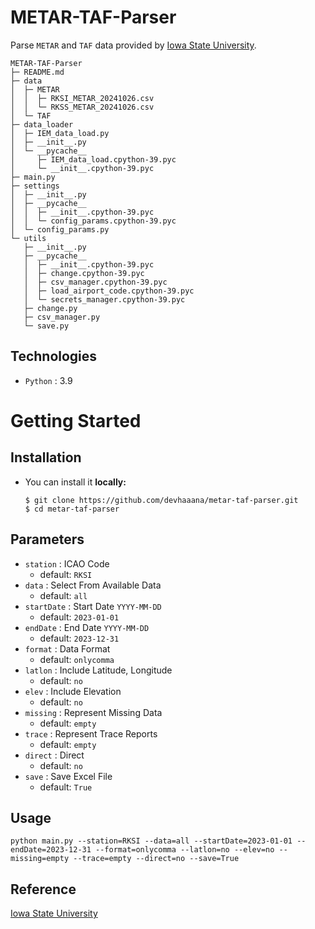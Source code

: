 # METAR-TAF-Parser

Parse `METAR` and `TAF` data provided by [Iowa State University](https://mesonet.agron.iastate.edu/request/download.phtml).

```console
METAR-TAF-Parser
├─ README.md
├─ data
│  ├─ METAR
│  │  ├─ RKSI_METAR_20241026.csv
│  │  └─ RKSS_METAR_20241026.csv
│  └─ TAF
├─ data_loader
│  ├─ IEM_data_load.py
│  ├─ __init__.py
│  └─ __pycache__
│     ├─ IEM_data_load.cpython-39.pyc
│     └─ __init__.cpython-39.pyc
├─ main.py
├─ settings
│  ├─ __init__.py
│  ├─ __pycache__
│  │  ├─ __init__.cpython-39.pyc
│  │  └─ config_params.cpython-39.pyc
│  └─ config_params.py
└─ utils
   ├─ __init__.py
   ├─ __pycache__
   │  ├─ __init__.cpython-39.pyc
   │  ├─ change.cpython-39.pyc
   │  ├─ csv_manager.cpython-39.pyc
   │  ├─ load_airport_code.cpython-39.pyc
   │  └─ secrets_manager.cpython-39.pyc
   ├─ change.py
   ├─ csv_manager.py
   └─ save.py
```

## Technologies

- `Python` : 3.9

# Getting Started

## Installation

- You can install it **locally:**
  ```console
  $ git clone https://github.com/devhaaana/metar-taf-parser.git
  $ cd metar-taf-parser
  ```

## Parameters

* `station` : ICAO Code
  * default: `RKSI`
* `data` : Select From Available Data
  * default: `all`
* `startDate` : Start Date `YYYY-MM-DD`
  * default: `2023-01-01`
* `endDate` : End Date `YYYY-MM-DD`
  * default: `2023-12-31`
* `format` : Data Format
  * default: `onlycomma`
* `latlon` : Include Latitude, Longitude
  * default: `no`
* `elev` : Include Elevation
  * default: `no`
* `missing` : Represent Missing Data
  * default: `empty`
* `trace` : Represent Trace Reports
  * default: `empty`
* `direct` : Direct
  * default: `no`
* `save` : Save Excel File
  * default: `True`

## Usage

```console
python main.py --station=RKSI --data=all --startDate=2023-01-01 --endDate=2023-12-31 --format=onlycomma --latlon=no --elev=no --missing=empty --trace=empty --direct=no --save=True
```

## Reference

[Iowa State University](https://mesonet.agron.iastate.edu/request/download.phtml)
